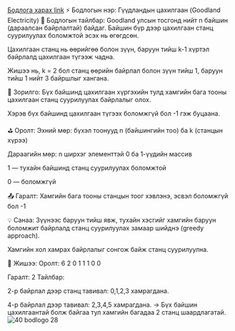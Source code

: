 <a href="https://www.hackerrank.com/challenges/pylons/problem?isFullScreen=true">Бодлога харах link</a>
⚡ Бодлогын нэр: Гүүдландын цахилгаан (Goodland Electricity)
📘 Бодлогын тайлбар:
Goodland улсын тосгонд нийт n байшин (дараалсан байрлалтай) байдаг. Байшин бүр дээр цахилгаан станц суурилуулах боломжтой эсэх нь өгөгдсөн.

Цахилгаан станц нь өөрийгөө болон зүүн, баруун тийш k-1 хүртэл байрлалд цахилгаан түгээж чадна.

Жишээ нь, k = 2 бол станц өөрийн байрлал болон зүүн тийш 1, баруун тийш 1 нийт 3 байршлыг хангана.

🎯 Зорилго:
Бүх байшинд цахилгаан хүргэхийн тулд хамгийн бага тооны цахилгаан станц суурилуулах байрлалыг олох.

Хэрэв бүх байшинд цахилгаан түгээх боломжгүй бол -1 гэж буцаана.

⛳ Оролт:
Эхний мөр: бүхэл тоонууд n (байшингийн тоо) ба k (станцын хүрээ)

Дараагийн мөр: n ширхэг элементтэй 0 ба 1-үүдийн массив

1 — тухайн байшинд станц суурилуулах боломжтой

0 — боломжгүй

📤 Гаралт:
Хамгийн бага тооны станцын тоог хэвлэнэ, эсвэл боломжгүй бол -1

💡 Санаа:
Зүүнээс баруун тийш явж, тухайн хэсгийг хамгийн баруун боломжит байрлалд станц суурилуулах замаар шийднэ (greedy approach).

Хамгийн хол хамрах байрлалыг сонгож байж станц суурилуулна.

🧠 Жишээ:
Оролт:
6 2
0 1 1 1 0 0

Гаралт:
2
Тайлбар:

2-р байрлал дээр станц тавивал: 0,1,2,3 хамрагдана.

4-р байрлал дээр тавивал: 2,3,4,5 хамрагдана.
→ Бүх байшин цахилгаантай болж байгаа тул хамгийн багадаа 2 станц шаардлагатай.
![40 bodlogo 28](https://github.com/user-attachments/assets/9f7ea280-a6e6-4471-99c6-b91ef1e0bb4b)
